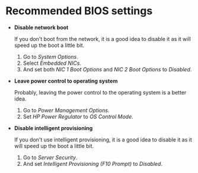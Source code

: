 # Recommended BIOS settings

- **Disable network boot**

  If you don't boot from the network, it is a good idea to disable it as it will speed up the boot a little bit.
  
  1. Go to _System Options_.
  2. Select _Embedded NICs_.
  3. And set both _NIC 1 Boot Options_ and _NIC 2 Boot Options_ to _Disabled_.

- **Leave power control to operating system**

  Probably, leaving the power control to the operating system is a better idea.
  
  1. Go to _Power Management Options_.
  2. Set _HP Power Regulator_ to _OS Control Mode_.

- **Disable intelligent provisioning**

  If you don't use intelligent provisioning, it is a good idea to disable it as it will speed up the boot a little bit.
  
  1. Go to _Server Security_.
  2. And set _Intelligent Provisioning (F10 Prompt)_ to _Disabled_.
